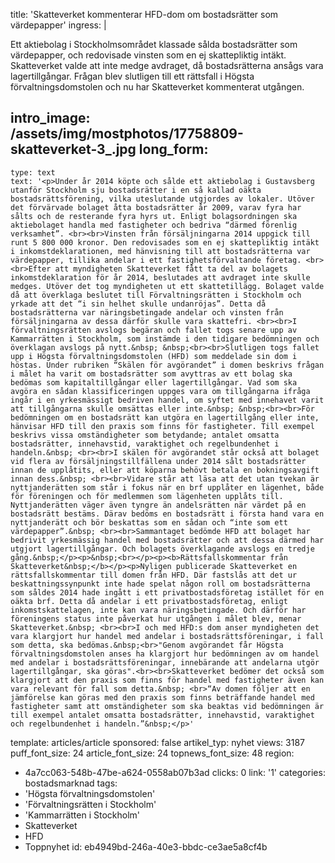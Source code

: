 title: 'Skatteverket kommenterar HFD-dom om bostadsrätter som värdepapper'
ingress: |
  <p><span class="TextRun SCXW210218499 BCX0"><span class="NormalTextRun SCXW210218499 BCX0">Ett aktiebolag i Stockholmsområdet klassade sålda bostadsrätter som värdepapper, och redovisade vinsten som en ej skattepliktig intäkt. Skatteverket valde att inte medge avdraget, då bostadsrätterna ansågs vara lagertillgångar. Frågan blev slutligen till ett rättsfall i Högsta förvaltningsdomstolen och nu har Skatteverket kommenterat utgången.</span></span>
  </p>
  
intro_image: /assets/img/mostphotos/17758809-skatteverket-3_.jpg
long_form:
  -
    type: text
    text: '<p>Under år 2014 köpte och sålde ett aktiebolag i Gustavsberg utanför Stockholm sju bostadsrätter i en så kallad oäkta bostadsrättsförening, vilka uteslutande utgjordes av lokaler. Utöver det förvärvade bolaget åtta bostadsrätter år 2009, varav fyra har sålts och de resterande fyra hyrs ut. Enligt bolagsordningen ska aktiebolaget handla med fastigheter och bedriva “därmed förenlig verksamhet”. <br><br>Vinsten från försäljningarna 2014 uppgick till runt 5 800 000 kronor. Den redovisades som en ej skattepliktig intäkt i inkomstdeklarationen, med hänvisning till att bostadsrätterna var värdepapper, tillika andelar i ett fastighetsförvaltande företag. <br><br>Efter att myndigheten Skatteverket fått ta del av bolagets inkomstdeklaration för år 2014, beslutades att avdraget inte skulle medges. Utöver det tog myndigheten ut ett skattetillägg. Bolaget valde då att överklaga beslutet till Förvaltningsrätten i Stockholm och yrkade att det “i sin helhet skulle undanröjas”. Detta då bostadsrätterna var näringsbetingade andelar och vinsten från försäljningarna av dessa därför skulle vara skattefri. <br><br>I förvaltningsrätten avslogs begäran och fallet togs senare upp av Kammarrätten i Stockholm, som instämde i den tidigare bedömningen och överklagan avslogs på nytt.&nbsp; &nbsp;<br><br>Slutligen togs fallet upp i Högsta förvaltningsdomstolen (HFD) som meddelade sin dom i höstas. Under rubriken “Skälen för avgörandet” i domen beskrivs frågan i målet ha varit om bostadsrätter som avyttras av ett bolag ska bedömas som kapitaltillgångar eller lagertillgångar. Vad som ska avgöra en sådan klassificeringen uppges vara om tillgångarna ifråga ingår i en yrkesmässigt bedriven handel, om syftet med innehavet varit att tillgångarna skulle omsättas eller inte.&nbsp; &nbsp;<br><br>För bedömningen om en bostadsrätt kan utgöra en lagertillgång eller inte, hänvisar HFD till den praxis som finns för fastigheter. Till exempel beskrivs vissa omständigheter som betydande; antalet omsatta bostadsrätter, innehavstid, varaktighet och regelbundenhet i handeln.&nbsp; <br><br>I skälen för avgörandet står också att bolaget vid flera av försäljningstillfällena under 2014 sålt bostadsrätter innan de upplåtits, eller att köparna behövt betala en bokningsavgift innan dess.&nbsp; <br><br>Vidare står att läsa att det utan tvekan är nyttjanderätten som står i fokus när en brf upplåter en lägenhet, både för föreningen och för medlemmen som lägenheten upplåts till. Nyttjanderätten väger även tyngre än andelsrätten när värdet på en bostadsrätt bestäms. Därav bedöms en bostadsrätt i första hand vara en nyttjanderätt och bör beskattas som en sådan och “inte som ett värdepapper”.&nbsp; <br><br>Sammantaget bedömde HFD att bolaget har bedrivit yrkesmässig handel med bostadsrätter och att dessa därmed har utgjort lagertillgångar. Och bolagets överklagande avslogs en tredje gång.&nbsp;</p><p>&nbsp;<br></p><p><b>Rättsfallskommentar från Skatteverket&nbsp;</b></p><p>Nyligen publicerade Skatteverket en rättsfallskommentar till domen från HFD. Där fastslås att det ur beskattningssynpunkt inte hade spelat någon roll om bostadsrätterna som såldes 2014 hade ingått i ett privatbostadsföretag istället för en oäkta brf. Detta då andelar i ett privatbostadsföretag, enligt inkomstskattelagen, inte kan vara näringsbetingade. Och därför har föreningens status inte påverkat hur utgången i målet blev, menar Skatteverket.&nbsp; <br><br>I och med HFD:s dom anser myndigheten det vara klargjort hur handel med andelar i bostadsrättsföreningar, i fall som detta, ska bedömas.&nbsp;<br>"Genom avgörandet får Högsta förvaltningsdomstolen anses ha klargjort hur bedömningen av om handel med andelar i bostadsrättsföreningar, innebärande att andelarna utgör lagertillgångar, ska göras".<br><br>Skatteverket bedömer det också som klargjort att den praxis som finns för handel med fastigheter även kan vara relevant för fall som detta.&nbsp; <br>“Av domen följer att en jämförelse kan göras med den praxis som finns beträffande handel med fastigheter samt att omständigheter som ska beaktas vid bedömningen är till exempel antalet omsatta bostadsrätter, innehavstid, varaktighet och regelbundenhet i handeln.”&nbsp;</p>'
template: articles/article
sponsored: false
artikel_typ: nyhet
views: 3187
puff_font_size: 24
article_font_size: 24
topnews_font_size: 48
region:
  - 4a7cc063-548b-47be-a624-0558ab07b3ad
clicks: 0
link: '1'
categories: bostadsmarknad
tags:
  - 'Högsta förvaltningsdomstolen'
  - 'Förvaltningsrätten i Stockholm'
  - 'Kammarrätten i Stockholm'
  - Skatteverket
  - HFD
  - Toppnyhet
id: eb4949bd-246a-40e3-bbdc-ce3ae5a8cf4b
